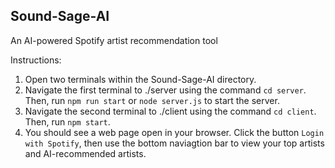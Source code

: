 ## Sound-Sage-AI
An AI-powered Spotify artist recommendation tool

Instructions:
1. Open two terminals within the Sound-Sage-AI directory.
2. Navigate the first terminal to ./server using the command ```cd server```. Then, run ```npm run start``` or ```node server.js``` to start the server. 
3. Navigate the second terminal to ./client using the command ```cd client```. Then, run ```npm start```.
4. You should see a web page open in your browser. Click the button ```Login with Spotify```, then use the bottom naviagtion bar to view your top artists and AI-recommended artists.
